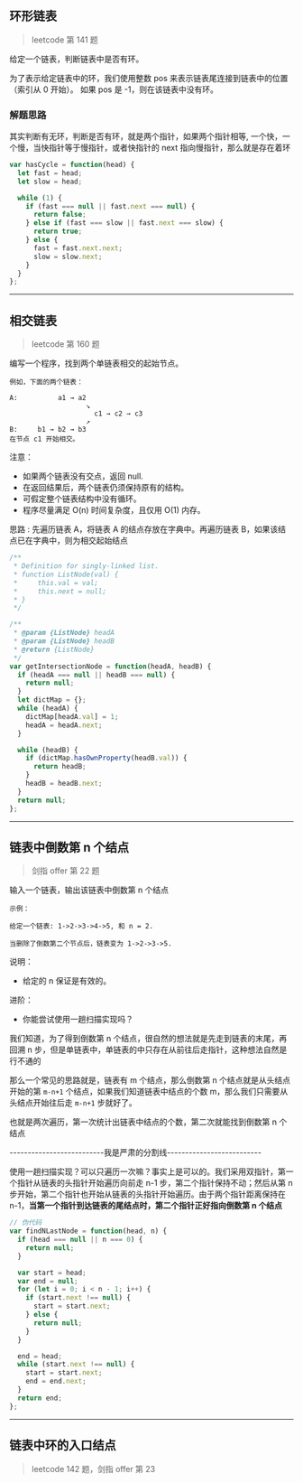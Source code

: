 ## 环形链表

> leetcode 第 141 题

给定一个链表，判断链表中是否有环。

为了表示给定链表中的环，我们使用整数 pos 来表示链表尾连接到链表中的位置（索引从 0 开始）。 如果 pos 是 -1，则在该链表中没有环。

### 解题思路

其实判断有无环，判断是否有环，就是两个指针，如果两个指针相等, 一个快，一个慢，当快指针等于慢指针，或者快指针的 next 指向慢指针，那么就是存在着环

```javascript
var hasCycle = function(head) {
  let fast = head;
  let slow = head;

  while (1) {
    if (fast === null || fast.next === null) {
      return false;
    } else if (fast === slow || fast.next === slow) {
      return true;
    } else {
      fast = fast.next.next;
      slow = slow.next;
    }
  }
};
```

---

## 相交链表

> leetcode 第 160 题

编写一个程序，找到两个单链表相交的起始节点。

```base
例如，下面的两个链表：

A:          a1 → a2
                   ↘
                     c1 → c2 → c3
                   ↗
B:     b1 → b2 → b3
在节点 c1 开始相交。
```

注意：

- 如果两个链表没有交点，返回 null.
- 在返回结果后，两个链表仍须保持原有的结构。
- 可假定整个链表结构中没有循环。
- 程序尽量满足 O(n) 时间复杂度，且仅用 O(1) 内存。

思路 : 先遍历链表 A，将链表 A 的结点存放在字典中。再遍历链表 B，如果该结点已在字典中，则为相交起始结点

```javascript
/**
 * Definition for singly-linked list.
 * function ListNode(val) {
 *     this.val = val;
 *     this.next = null;
 * }
 */

/**
 * @param {ListNode} headA
 * @param {ListNode} headB
 * @return {ListNode}
 */
var getIntersectionNode = function(headA, headB) {
  if (headA === null || headB === null) {
    return null;
  }
  let dictMap = {};
  while (headA) {
    dictMap[headA.val] = 1;
    headA = headA.next;
  }

  while (headB) {
    if (dictMap.hasOwnProperty(headB.val)) {
      return headB;
    }
    headB = headB.next;
  }
  return null;
};
```

---

## 链表中倒数第 n 个结点

> 剑指 offer 第 22 题

输入一个链表，输出该链表中倒数第 n 个结点

```base
示例：

给定一个链表: 1->2->3->4->5, 和 n = 2.

当删除了倒数第二个节点后，链表变为 1->2->3->5.
```

说明：

- 给定的 n 保证是有效的。

进阶：

- 你能尝试使用一趟扫描实现吗？

我们知道，为了得到倒数第 n 个结点，很自然的想法就是先走到链表的末尾，再回溯 n 步，但是单链表中，单链表的中只存在从前往后走指针，这种想法自然是行不通的

那么一个常见的思路就是，链表有 m 个结点，那么倒数第 n 个结点就是从头结点开始的第 `m-n+1` 个结点，如果我们知道链表中结点的个数 m，那么我们只需要从头结点开始往后走 `m-n+1` 步就好了。

也就是两次遍历，第一次统计出链表中结点的个数，第二次就能找到倒数第 n 个结点

--------------------------我是严肃的分割线--------------------------

使用一趟扫描实现？可以只遍历一次嘛？事实上是可以的。我们采用双指针，第一个指针从链表的头指针开始遍历向前走 n-1 步，第二个指针保持不动；然后从第 n 步开始，第二个指针也开始从链表的头指针开始遍历。由于两个指针距离保持在 n-1，**当第一个指针到达链表的尾结点时，第二个指针正好指向倒数第 n 个结点**

```javascript
// 伪代码
var findNLastNode = function(head, n) {
  if (head === null || n === 0) {
    return null;
  }

  var start = head;
  var end = null;
  for (let i = 0; i < n - 1; i++) {
    if (start.next !== null) {
      start = start.next;
    } else {
      return null;
    }
  }

  end = head;
  while (start.next !== null) {
    start = start.next;
    end = end.next;
  }
  return end;
};
```

---

## 链表中环的入口结点

> leetcode 142 题，剑指 offer 第 23
